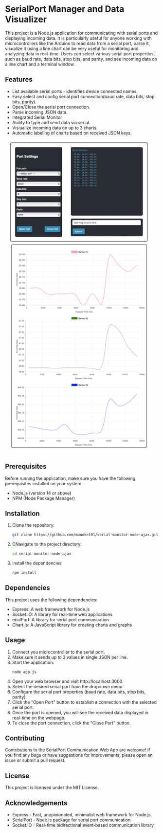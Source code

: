 # SerialPort Manager and Data Visualizer

This project is a Node.js application for communicating with serial ports and displaying incoming data. It is particularly useful for anyone working with microcontrollers like the Arduino to read data from a serial port, parse it, visualize it using a line chart can be very useful for monitoring and analyzing data in real-time. Users can select various serial port properties, such as baud rate, data bits, stop bits, and parity, and see incoming data on a line chart and a terminal window.

## Features

- List available serial ports - identifies device connected names.
- Easy select and config serial port connection(baud rate, data bits, stop bits, parity).
- Open/Close the serial port connection.
- Parse incoming JSON data.
- Integrated Serial Monitor
- Ability to type and send data via serial.
- Visiualize incoming data on up to 3 charts.
- Automatic labeling of charts based on received JSON keys.

![UI-imahe](serial-monitor-ui.png)


## Prerequisites

Before running the application, make sure you have the following prerequisites installed on your system:

- Node.js (version 14 or above)
- NPM (Node Package Manager)

## Installation

1. Clone the repository:

   ```bash
   git clone https://github.com/manokel01/serial-monitor-node-ajax.git
    ```

2. CNavigate to the project directory:

   ```bash
   cd serial-monitor-node-ajax
    ```
3. Install the dependencies:
   ```bash
   npm install
    ```

## Dependencies

This project uses the following dependencies:

- Express: A web framework for Node.js
- Socket.IO: A library for real-time web applications
- erialPort: A library for serial port communication
- Chart.js: A JavaScript library for creating charts and graphs

## Usage

1. Connect you microcontroller to the serial port.
2. Make sure it sends up to 3 values in  single JSON per line.
3. Start the application:
   ```bash
   node app.js
   ```
4. Open your web browser and visit http://localhost:3000.
5. Select the desired serial port from the dropdown menu.
6. Configure the serial port properties (baud rate, data bits, stop bits, parity).
7. Click the "Open Port" button to establish a connection with the selected serial port.
8. Once the port is opened, you will see the received data displayed in real-time on the webpage.
9. To close the port connection, click the "Close Port" button.

## Contributing

Contributions to the SerialPort Communication Web App are welcome! If you find any bugs or have suggestions for improvements, please open an issue or submit a pull request.

## License

This project is licensed under the MIT License.

## Acknowledgements

- Express - Fast, unopinionated, minimalist web framework for Node.js
- SerialPort - Node.js package for serial port communication
- Socket.IO - Real-time bidirectional event-based communication library